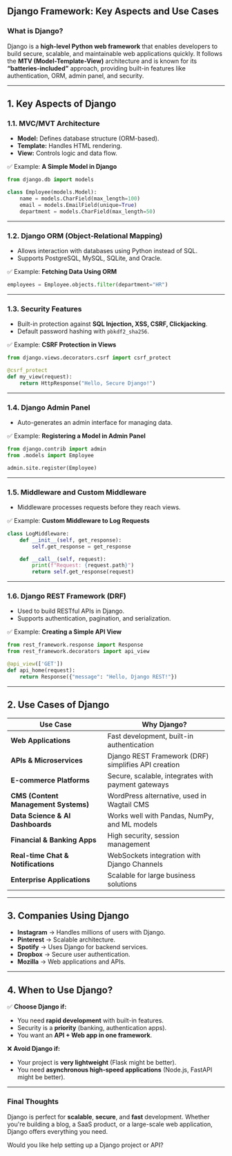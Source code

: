 ## **Django Framework: Key Aspects and Use Cases**  

### **What is Django?**
Django is a **high-level Python web framework** that enables developers to build secure, scalable, and maintainable web applications quickly. It follows the **MTV (Model-Template-View)** architecture and is known for its **“batteries-included”** approach, providing built-in features like authentication, ORM, admin panel, and security.

---

## **1. Key Aspects of Django**  
### **1.1. MVC/MVT Architecture**
- **Model:** Defines database structure (ORM-based).
- **Template:** Handles HTML rendering.
- **View:** Controls logic and data flow.  

✅ Example: **A Simple Model in Django**
```python
from django.db import models

class Employee(models.Model):
    name = models.CharField(max_length=100)
    email = models.EmailField(unique=True)
    department = models.CharField(max_length=50)
```

---

### **1.2. Django ORM (Object-Relational Mapping)**
- Allows interaction with databases using Python instead of SQL.
- Supports PostgreSQL, MySQL, SQLite, and Oracle.

✅ Example: **Fetching Data Using ORM**
```python
employees = Employee.objects.filter(department="HR")
```

---

### **1.3. Security Features**
- Built-in protection against **SQL Injection, XSS, CSRF, Clickjacking**.
- Default password hashing with `pbkdf2_sha256`.

✅ Example: **CSRF Protection in Views**
```python
from django.views.decorators.csrf import csrf_protect

@csrf_protect
def my_view(request):
    return HttpResponse("Hello, Secure Django!")
```

---

### **1.4. Django Admin Panel**
- Auto-generates an admin interface for managing data.

✅ Example: **Registering a Model in Admin Panel**
```python
from django.contrib import admin
from .models import Employee

admin.site.register(Employee)
```

---

### **1.5. Middleware and Custom Middleware**
- Middleware processes requests before they reach views.

✅ Example: **Custom Middleware to Log Requests**
```python
class LogMiddleware:
    def __init__(self, get_response):
        self.get_response = get_response

    def __call__(self, request):
        print(f"Request: {request.path}")
        return self.get_response(request)
```

---

### **1.6. Django REST Framework (DRF)**
- Used to build RESTful APIs in Django.
- Supports authentication, pagination, and serialization.

✅ Example: **Creating a Simple API View**
```python
from rest_framework.response import Response
from rest_framework.decorators import api_view

@api_view(['GET'])
def api_home(request):
    return Response({"message": "Hello, Django REST!"})
```

---

## **2. Use Cases of Django**
| **Use Case**            | **Why Django?** |
|-------------------------|---------------|
| **Web Applications** | Fast development, built-in authentication |
| **APIs & Microservices** | Django REST Framework (DRF) simplifies API creation |
| **E-commerce Platforms** | Secure, scalable, integrates with payment gateways |
| **CMS (Content Management Systems)** | WordPress alternative, used in Wagtail CMS |
| **Data Science & AI Dashboards** | Works well with Pandas, NumPy, and ML models |
| **Financial & Banking Apps** | High security, session management |
| **Real-time Chat & Notifications** | WebSockets integration with Django Channels |
| **Enterprise Applications** | Scalable for large business solutions |

---

## **3. Companies Using Django**
- **Instagram** → Handles millions of users with Django.
- **Pinterest** → Scalable architecture.
- **Spotify** → Uses Django for backend services.
- **Dropbox** → Secure user authentication.
- **Mozilla** → Web applications and APIs.

---

## **4. When to Use Django?**
✅ **Choose Django if:**
- You need **rapid development** with built-in features.
- Security is a **priority** (banking, authentication apps).
- You want an **API + Web app in one framework**.

❌ **Avoid Django if:**
- Your project is **very lightweight** (Flask might be better).
- You need **asynchronous high-speed applications** (Node.js, FastAPI might be better).

---

### **Final Thoughts**
Django is perfect for **scalable**, **secure**, and **fast** development. Whether you're building a blog, a SaaS product, or a large-scale web application, Django offers everything you need.

Would you like help setting up a Django project or API?